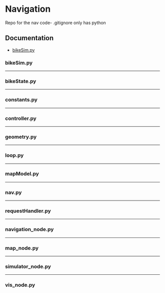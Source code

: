 # Navigation
Repo for the nav code- .gitignore only has python

## Documentation
* [bikeSim.py](#bikeSim)

### <a name="bikeSim"></a> bikeSim.py

---

### <a name="bikeState"></a> bikeState.py


---

### <a name="constants"></a> constants.py


---
### <a name="controller"></a> controller.py


---
### <a name="geometry"></a> geometry.py


---
### <a name="loop"></a> loop.py


---

### <a name="mapModel"></a> mapModel.py


---
### <a name="nav"></a> nav.py


---
### <a name="requestHandler"></a> requestHandler.py


---
### <a name="navigation_node"></a> navigation_node.py


---
### <a name="map_node"></a> map_node.py


---
### <a name="simulator_node"></a> simulator_node.py


---
### <a name="vis_node"></a> vis_node.py
